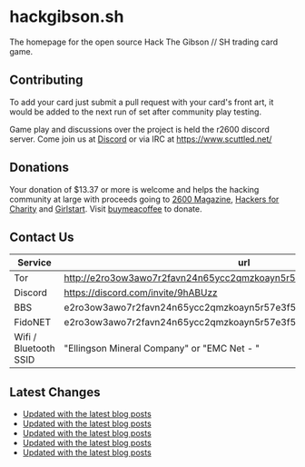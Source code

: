 # hackgibson.sh
The homepage for the open source Hack The Gibson // SH trading card game.


## Contributing

To add your card just submit a pull request with your card's front art, it would be added to the next run of set after community play testing.

Game play and discussions over the project is held the r2600 discord server. Come join us at [Discord](https://discord.com/invite/9hABUzz) or via IRC at https://www.scuttled.net/


## Donations

Your donation of $13.37 or more is welcome and helps the hacking community at large with proceeds going to [2600 Magazine](https://2600.com/), [Hackers for Charity](https://hackersforcharity.org) and [Girlstart](https://girlstart.org).  Visit [buymeacoffee](https://www.buymeacoffee.com/hackgibson.sh) to donate.


## Contact Us

Service | url
-|-
Tor | http://e2ro3ow3awo7r2favn24n65ycc2qmzkoayn5r57e3f56nvjwdcgg32ad.onion
Discord | https://discord.com/invite/9hABUzz
BBS | e2ro3ow3awo7r2favn24n65ycc2qmzkoayn5r57e3f56nvjwdcgg32ad.onion:23
FidoNET | e2ro3ow3awo7r2favn24n65ycc2qmzkoayn5r57e3f56nvjwdcgg32ad.onion:24554
Wifi / Bluetooth SSID | "Ellingson Mineral Company" or "EMC Net - <fidonet address>"

## Latest Changes
<!-- BLOG-POST-LIST:START -->
- [Updated with the latest blog posts](https://github.com/DFW2600/hackgibson.sh/commit/e3cd6cbc784f5b2e492b7443bbd74d88c701436d)
- [Updated with the latest blog posts](https://github.com/DFW2600/hackgibson.sh/commit/c70eed7cecc3daf0a1c6eeee70d18bb445e04170)
- [Updated with the latest blog posts](https://github.com/DFW2600/hackgibson.sh/commit/f588138874b68be22a6dcaed40ab2366a307e4fe)
- [Updated with the latest blog posts](https://github.com/DFW2600/hackgibson.sh/commit/61b89e83f6a6ba52f6d5577982abffaa9834ce9e)
- [Updated with the latest blog posts](https://github.com/DFW2600/hackgibson.sh/commit/ca4a56e09b0f10c150c515fe687d6abb798f6ed9)
<!-- BLOG-POST-LIST:END -->
